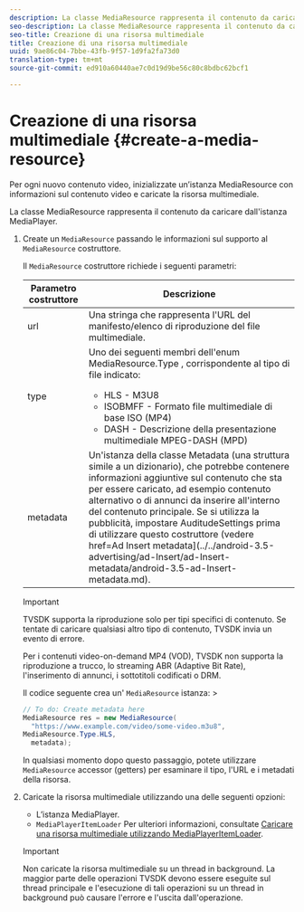 ```yaml
---
description: La classe MediaResource rappresenta il contenuto da caricare dall'istanza MediaPlayer.
seo-description: La classe MediaResource rappresenta il contenuto da caricare dall'istanza MediaPlayer.
seo-title: Creazione di una risorsa multimediale
title: Creazione di una risorsa multimediale
uuid: 9ae86c04-7bbe-43fb-9f57-1d9fa2fa73d0
translation-type: tm+mt
source-git-commit: ed910a60440ae7c0d19d9be56c80c8bdbc62bcf1

---
```



# Creazione di una risorsa multimediale {#create-a-media-resource}

Per ogni nuovo contenuto video, inizializzate un’istanza MediaResource con informazioni sul contenuto video e caricate la risorsa multimediale.

La classe MediaResource rappresenta il contenuto da caricare dall&#39;istanza MediaPlayer.

1. Create un `MediaResource` passando le informazioni sul supporto al `MediaResource` costruttore.

   Il `MediaResource` costruttore richiede i seguenti parametri:

   <table id="table_22886D6770FB45E99D35D0B90E6CC302"> 
   <thead> 
   <tr> 
      <th colname="col1" class="entry"> Parametro costruttore </th> 
      <th colname="col2" class="entry"> Descrizione </th> 
   </tr> 
   </thead>
   <tbody> 
   <tr> 
      <td colname="col1"> <span class="codeph"> url </span> </td> 
      <td colname="col2"> Una stringa che rappresenta l'URL del manifesto/elenco di riproduzione del file multimediale. </td> 
   </tr> 
   <tr> 
      <td colname="col1"> <span class="codeph"> type </span> </td> 
      <td colname="col2"> Uno dei seguenti membri dell'enum <span class="codeph"> MediaResource.Type </span> , corrispondente al tipo di file indicato: 
      <ul id="ul_C286ED3C31364B858A1C9AF3356E9282"> 
      <li id="li_25B24EF76D8849DE8764539F25E435FA"> <span class="codeph"> HLS </span> - M3U8 </li> 
      <li id="li_1344A41B434D49229E392F1AAF9ECA81"> <span class="codeph"> ISOBMFF </span> - Formato file multimediale di base ISO (MP4) </li> 
      <li id="li_92392073B7334916B06B16570C51AC91"> <span class="codeph"> DASH </span> - Descrizione della presentazione multimediale MPEG-DASH (MPD) </li> 
      </ul> </td> 
   </tr> 
   <tr> 
      <td colname="col1"> <span class="codeph"> metadata </span> </td> 
      <td colname="col2"> Un'istanza della <span class="codeph"> classe </span> Metadata (una struttura simile a un dizionario), che potrebbe contenere informazioni aggiuntive sul contenuto che sta per essere caricato, ad esempio contenuto alternativo o di annunci da inserire all'interno del contenuto principale. Se si utilizza la pubblicità, impostare <span class="codeph"> AuditudeSettings </span> prima di utilizzare questo costruttore (vedere href=Ad Insert metadata](../../android-3.5-advertising/ad-Insert/ad-Insert-metadata/android-3.5-ad-Insert-metadata.md). </td> 
   </tr> 
   </tbody> 
   </table>

   >[!IMPORTANT]
   >
   >TVSDK supporta la riproduzione solo per tipi specifici di contenuto. Se tentate di caricare qualsiasi altro tipo di contenuto, TVSDK invia un evento di errore.
   >
   >Per i contenuti video-on-demand MP4 (VOD), TVSDK non supporta la riproduzione a trucco, lo streaming ABR (Adaptive Bit Rate), l&#39;inserimento di annunci, i sottotitoli codificati o DRM.

   Il codice seguente crea un&#39; `MediaResource` istanza:        >

   ```java
   // To do: Create metadata here 
   MediaResource res = new MediaResource( 
     "https://www.example.com/video/some-video.m3u8",  
   MediaResource.Type.HLS, 
     metadata); 
   ```

   In qualsiasi momento dopo questo passaggio, potete utilizzare `MediaResource` accessor (getters) per esaminare il tipo, l&#39;URL e i metadati della risorsa.

1. Caricate la risorsa multimediale utilizzando una delle seguenti opzioni:

   * L’istanza MediaPlayer.
   * `MediaPlayerItemLoader` Per ulteriori informazioni, consultate [Caricare una risorsa multimediale utilizzando MediaPlayerItemLoader](../../../tvsdk-3x-android-prog/android-3x-content-playback-options-android2/mediaplayer-initialize-for-video/android-3x-media-resource-mediaplayeritemloader.md).
   >[!IMPORTANT]
   >
   >Non caricate la risorsa multimediale su un thread in background. La maggior parte delle operazioni TVSDK devono essere eseguite sul thread principale e l&#39;esecuzione di tali operazioni su un thread in background può causare l&#39;errore e l&#39;uscita dall&#39;operazione.
